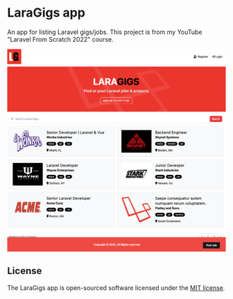 # LaraGigs app

An app for listing Laravel gigs/jobs. This project is from my YouTube "Laravel From Scratch 2022" course.

![Alt text](/public/images/screen.png "LaraGigs")

## License

The LaraGigs app is open-sourced software licensed under the [MIT license](https://opensource.org/licenses/MIT).
